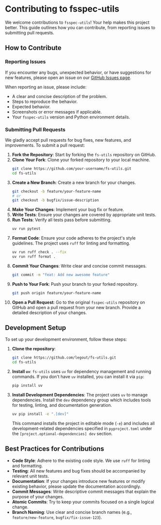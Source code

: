 # Contributing to fsspec-utils

We welcome contributions to `fsspec-utils`! Your help makes this project better. This guide outlines how you can contribute, from reporting issues to submitting pull requests.

## How to Contribute

### Reporting Issues

If you encounter any bugs, unexpected behavior, or have suggestions for new features, please open an issue on our [GitHub Issues page](https://github.com/legout/fs-utils/issues).

When reporting an issue, please include:
- A clear and concise description of the problem.
- Steps to reproduce the behavior.
- Expected behavior.
- Screenshots or error messages if applicable.
- Your `fsspec-utils` version and Python environment details.

### Submitting Pull Requests

We gladly accept pull requests for bug fixes, new features, and improvements. To submit a pull request:

1.  **Fork the Repository**: Start by forking the `fs-utils` repository on GitHub.
2.  **Clone Your Fork**: Clone your forked repository to your local machine.
    ```bash
    git clone https://github.com/your-username/fs-utils.git
    cd fs-utils
    ```
3.  **Create a New Branch**: Create a new branch for your changes.
    ```bash
    git checkout -b feature/your-feature-name
    # or
    git checkout -b bugfix/issue-description
    ```
4.  **Make Your Changes**: Implement your bug fix or feature.
5.  **Write Tests**: Ensure your changes are covered by appropriate unit tests.
6.  **Run Tests**: Verify all tests pass before submitting.
    ```bash
    uv run pytest
    ```
7.  **Format Code**: Ensure your code adheres to the project's style guidelines. The project uses `ruff` for linting and formatting.
    ```bash
    uv run ruff check . --fix
    uv run ruff format .
    ```
8.  **Commit Your Changes**: Write clear and concise commit messages.
    ```bash
    git commit -m "feat: Add new awesome feature"
    ```
9.  **Push to Your Fork**: Push your branch to your forked repository.
    ```bash
    git push origin feature/your-feature-name
    ```
10. **Open a Pull Request**: Go to the original `fsspec-utils` repository on GitHub and open a pull request from your new branch. Provide a detailed description of your changes.

## Development Setup

To set up your development environment, follow these steps:

1.  **Clone the repository**:
    ```bash
    git clone https://github.com/legout/fs-utils.git
    cd fs-utils
    ```
2.  **Install `uv`**:
    `fs-utils` uses `uv` for dependency management and running commands. If you don't have `uv` installed, you can install it via `pip`:
    ```bash
    pip install uv
    ```
3.  **Install Development Dependencies**:
    The project uses `uv` to manage dependencies. Install the `dev` dependency group which includes tools for testing, linting, and documentation generation.
    ```bash
    uv pip install -e ".[dev]"
    ```
    This command installs the project in editable mode (`-e`) and includes all development-related dependencies specified in `pyproject.toml` under the `[project.optional-dependencies] dev` section.

## Best Practices for Contributions

-   **Code Style**: Adhere to the existing code style. We use `ruff` for linting and formatting.
-   **Testing**: All new features and bug fixes should be accompanied by relevant unit tests.
-   **Documentation**: If your changes introduce new features or modify existing behavior, please update the documentation accordingly.
-   **Commit Messages**: Write descriptive commit messages that explain the purpose of your changes.
-   **Atomic Commits**: Try to keep your commits focused on a single logical change.
-   **Branch Naming**: Use clear and concise branch names (e.g., `feature/new-feature`, `bugfix/fix-issue-123`).